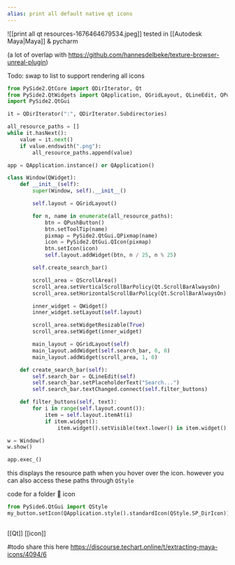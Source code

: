 ```yaml
---
alias: print all default native qt icons
---
```


![[print all qt resources-1676464679534.jpeg]]
tested in [[Autodesk Maya|Maya]] & pycharm

(a lot of overlap with https://github.com/hannesdelbeke/texture-browser-unreal-plugin)

Todo: swap to list to support rendering all icons
```python
from PySide2.QtCore import QDirIterator, Qt
from PySide2.QtWidgets import QApplication, QGridLayout, QLineEdit, QPushButton, QScrollArea, QWidget
import PySide2.QtGui

it = QDirIterator(":", QDirIterator.Subdirectories)

all_resource_paths = []
while it.hasNext():
    value = it.next()
    if value.endswith(".png"):
        all_resource_paths.append(value)

app = QApplication.instance() or QApplication()

class Window(QWidget):
    def __init__(self):
        super(Window, self).__init__()

        self.layout = QGridLayout()

        for n, name in enumerate(all_resource_paths):
            btn = QPushButton()
            btn.setToolTip(name)
            pixmap = PySide2.QtGui.QPixmap(name)
            icon = PySide2.QtGui.QIcon(pixmap)
            btn.setIcon(icon)
            self.layout.addWidget(btn, n / 25, n % 25)

        self.create_search_bar()

        scroll_area = QScrollArea()
        scroll_area.setVerticalScrollBarPolicy(Qt.ScrollBarAlwaysOn)
        scroll_area.setHorizontalScrollBarPolicy(Qt.ScrollBarAlwaysOn)

        inner_widget = QWidget()
        inner_widget.setLayout(self.layout)

        scroll_area.setWidgetResizable(True)
        scroll_area.setWidget(inner_widget)

        main_layout = QGridLayout(self)
        main_layout.addWidget(self.search_bar, 0, 0)
        main_layout.addWidget(scroll_area, 1, 0)

    def create_search_bar(self):
        self.search_bar = QLineEdit(self)
        self.search_bar.setPlaceholderText("Search...")
        self.search_bar.textChanged.connect(self.filter_buttons)

    def filter_buttons(self, text):
        for i in range(self.layout.count()):
            item = self.layout.itemAt(i)
            if item.widget():
                item.widget().setVisible(text.lower() in item.widget().toolTip().lower())

w = Window()
w.show()

app.exec_()
```

this displays the resource path when you hover over the icon.
however you can also access these paths through `QStyle` 

code for a folder 📁 icon
```python  
from PySide6.QtGui import QStyle
my_button.setIcon(QApplication.style().standardIcon(QStyle.SP_DirIcon))
        
```
[[Qt]]
[[icon]]

#todo share this here https://discourse.techart.online/t/extracting-maya-icons/4094/6